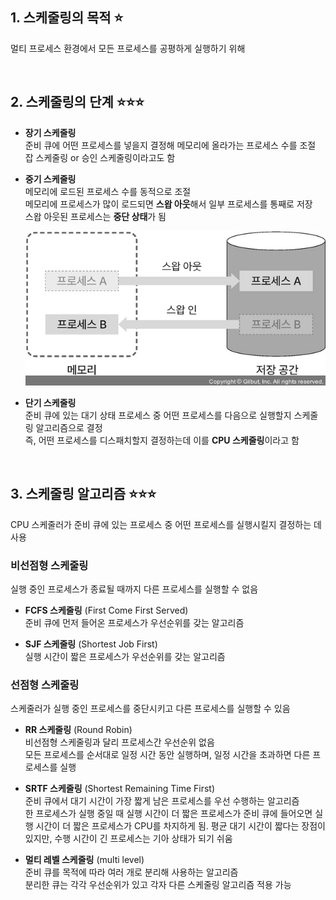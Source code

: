 ## 1. 스케줄링의 목적 ⭐

멀티 프로세스 환경에서 모든 프로세스를 공평하게 실행하기 위해

<br>

## 2. 스케줄링의 단계 ⭐⭐⭐

- <b>장기 스케줄링</b>  
  준비 큐에 어떤 프로세스를 넣을지 결정해 메모리에 올라가는 프로세스 수를 조절  
  잡 스케줄링 or 승인 스케줄링이라고도 함

- <b>중기 스케줄링</b>  
  메모리에 로드된 프로세스 수를 동적으로 조절  
  메모리에 프로세스가 많이 로드되면 <b>스왑 아웃</b>해서 일부 프로세스를 통째로 저장  
  스왑 아웃된 프로세스는 <b>중단 상태</b>가 됨

  ![alt text](./images/image-9.png)

- <b>단기 스케줄링</b>  
  준비 큐에 있는 대기 상태 프로세스 중 어떤 프로세스를 다음으로 실행할지 스케줄링 알고리즘으로 결정  
  즉, 어떤 프로세스를 디스패치할지 결정하는데 이를 <b>CPU 스케줄링</b>이라고 함

<br>

## 3. 스케줄링 알고리즘 ⭐⭐⭐

CPU 스케줄러가 준비 큐에 있는 프로세스 중 어떤 프로세스를 실행시킬지 결정하는 데 사용

### 비선점형 스케줄링

실행 중인 프로세스가 종료될 때까지 다른 프로세스를 실행할 수 없음

- <b>FCFS 스케줄링</b> (First Come First Served)  
  준비 큐에 먼저 들어온 프로세스가 우선순위를 갖는 알고리즘

- <b>SJF 스케줄링</b> (Shortest Job First)  
  실행 시간이 짧은 프로세스가 우선순위를 갖는 알고리즘

### 선점형 스케줄링

스케줄러가 실행 중인 프로세스를 중단시키고 다른 프로세스를 실행할 수 있음

- <b>RR 스케줄링</b> (Round Robin)  
  비선점형 스케줄링과 달리 프로세스간 우선순위 없음  
  모든 프로세스를 순서대로 일정 시간 동안 실행하며, 일정 시간을 초과하면 다른 프로세스를 실행

- <b>SRTF 스케줄링</b> (Shortest Remaining Time First)  
  준비 큐에서 대기 시간이 가장 짧게 남은 프로세스를 우선 수행하는 알고리즘  
  한 프로세스가 실행 중일 때 실행 시간이 더 짧은 프로세스가 준비 큐에 들어오면 실행 시간이 더 짧은 프로세스가 CPU를 차지하게 됨. 평균 대기 시간이 짧다는 장점이 있지만, 수행 시간이 긴 프로세스는 기아 상태가 되기 쉬움

- <b>멀티 레벨 스케줄링</b> (multi level)  
  준비 큐를 목적에 따라 여러 개로 분리해 사용하는 알고리즘  
  분리한 큐는 각각 우선순위가 있고 각자 다른 스케줄링 알고리즘 적용 가능
